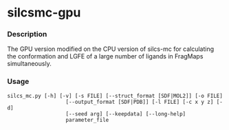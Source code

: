 # silcsmc-gpu

### Description
The GPU version modified on the CPU version of silcs-mc for calculating the conformation and LGFE of a large number of ligands in FragMaps simultaneously.

### Usage
```
silcs_mc.py [-h] [-v] [-s FILE] [--struct_format [SDF|MOL2]] [-o FILE]
                   [--output_format [SDF|PDB]] [-l FILE] [-c x y z] [-d]
                   [--seed arg] [--keepdata] [--long-help]
                   parameter_file
```

